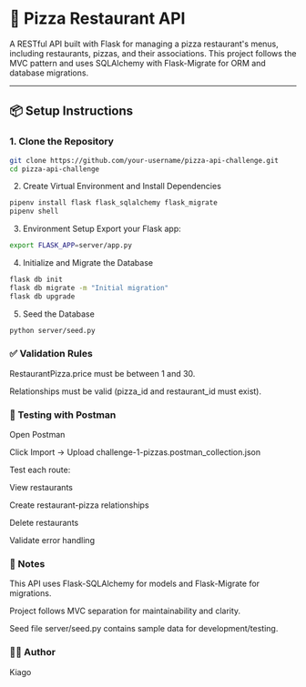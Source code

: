 # 🍕 Pizza Restaurant API

A RESTful API built with Flask for managing a pizza restaurant's menus, including restaurants, pizzas, and their associations. This project follows the MVC pattern and uses SQLAlchemy with Flask-Migrate for ORM and database migrations.

---

## 📦 Setup Instructions

### 1. Clone the Repository
```bash
git clone https://github.com/your-username/pizza-api-challenge.git
cd pizza-api-challenge
```

2. Create Virtual Environment and Install Dependencies
```bash
pipenv install flask flask_sqlalchemy flask_migrate
pipenv shell
```
3. Environment Setup
Export your Flask app:
```bash
export FLASK_APP=server/app.py
```

4. Initialize and Migrate the Database
```bash
flask db init
flask db migrate -m "Initial migration"
flask db upgrade
```

5. Seed the Database
```bash
python server/seed.py
```

### ✅ Validation Rules
RestaurantPizza.price must be between 1 and 30.

Relationships must be valid (pizza_id and restaurant_id must exist).

### 🧪 Testing with Postman
Open Postman

Click Import → Upload challenge-1-pizzas.postman_collection.json

Test each route:

View restaurants

Create restaurant-pizza relationships

Delete restaurants

Validate error handling

### 📌 Notes
This API uses Flask-SQLAlchemy for models and Flask-Migrate for migrations.

Project follows MVC separation for maintainability and clarity.

Seed file server/seed.py contains sample data for development/testing.

### 🧑‍💻 Author
Kiago
